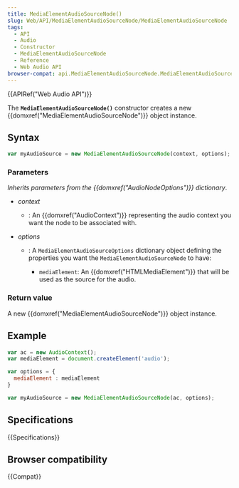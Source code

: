 ```yaml
---
title: MediaElementAudioSourceNode()
slug: Web/API/MediaElementAudioSourceNode/MediaElementAudioSourceNode
tags:
  - API
  - Audio
  - Constructor
  - MediaElementAudioSourceNode
  - Reference
  - Web Audio API
browser-compat: api.MediaElementAudioSourceNode.MediaElementAudioSourceNode
---
```

{{APIRef("Web Audio API")}}

The **`MediaElementAudioSourceNode()`** constructor creates a new {{domxref("MediaElementAudioSourceNode")}} object instance.

## Syntax

```js
var myAudioSource = new MediaElementAudioSourceNode(context, options);
```

### Parameters

_Inherits parameters from the {{domxref("AudioNodeOptions")}} dictionary_.

- _context_
  - : An {{domxref("AudioContext")}} representing the audio context you want the node to be associated with.
- _options_

  - : A `MediaElementAudioSourceOptions` dictionary object defining the properties you want the `MediaElementAudioSourceNode` to have:

    - `mediaElement`: An {{domxref("HTMLMediaElement")}} that will be used as the source for the audio.

### Return value

A new {{domxref("MediaElementAudioSourceNode")}} object instance.

## Example

```js
var ac = new AudioContext();
var mediaElement = document.createElement('audio');

var options = {
  mediaElement : mediaElement
}

var myAudioSource = new MediaElementAudioSourceNode(ac, options);
```

## Specifications

{{Specifications}}

## Browser compatibility

{{Compat}}
